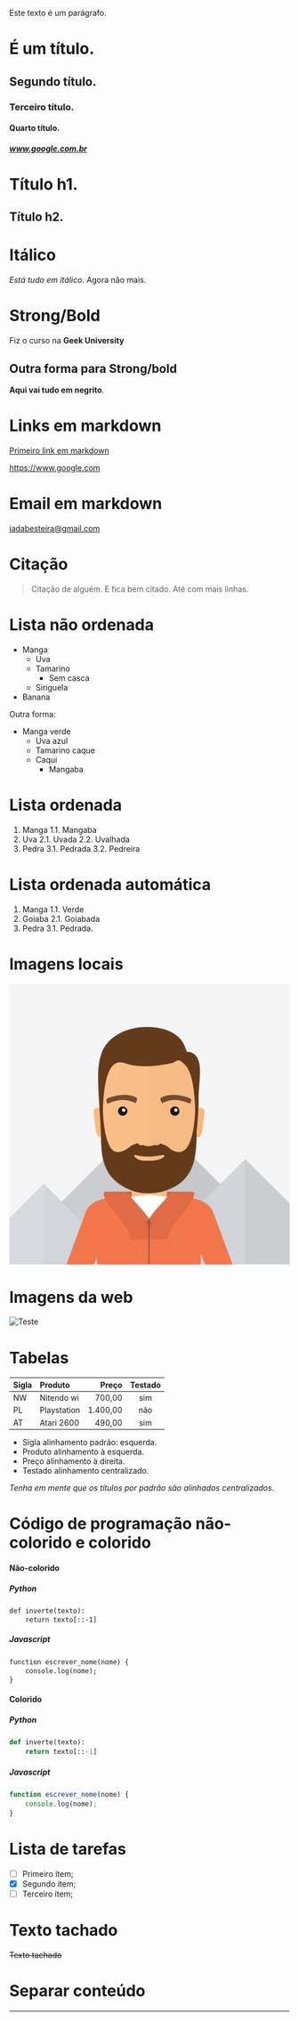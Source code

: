 Este texto é um parágrafo.
# É um título.
## Segundo título.
### Terceiro título.
#### Quarto título.
##### www.google.com.br
Título h1.
=
Título h2.
-
# Itálico
_Está tudo em itálico_. Agora não mais.

# Strong/Bold
Fiz o curso na **Geek University**

## Outra forma para Strong/bold
__Aqui vai tudo em negrito__.

# Links em markdown

[Primeiro link em markdown](https://www.google.com.br "Google")

<https://www.google.com>

# Email em markdown

<iadabesteira@gmail.com>

# Citação 
> Citação de alguém. E fica bem citado.
> Até com mais linhas.

# Lista não ordenada
- Manga
    - Uva
    - Tamarino
        - Sem casca
    - Siriguela
- Banana

Outra forma:

* Manga verde
    * Uva azul
    * Tamarino caque
    * Caqui
        * Mangaba

# Lista ordenada

1. Manga
    1.1. Mangaba
2. Uva
    2.1. Uvada
    2.2. Uvalhada
3. Pedra
    3.1. Pedrada
    3.2. Pedreira

# Lista ordenada automática

1. Manga
    1.1. Verde
1. Goiaba
    2.1. Goiabada
1. Pedra
    3.1. Pedrada.

# Imagens locais

![Teste](photo.png "Título")

# Imagens da web
![Teste](https://s2.glbimg.com/c1tS_axTjV_qDkmMeMs3wYZCgGY=/0x0:5472x3648/1008x0/smart/filters:strip_icc()/i.s3.glbimg.com/v1/AUTH_59edd422c0c84a879bd37670ae4f538a/internal_photos/bs/2017/H/v/pTatikTlSIWRuTzd0JwA/j9a6180.jpg "Imagem da net.")


# Tabelas

Sigla|Produto | Preço | Testado
----|:--------|-------:|:----------:
NW | Nitendo wi | 700,00 | sim
PL | Playstation | 1.400,00 | não
AT | Atari 2600 | 490,00 | sim

* Sigla alinhamento padrão: esquerda.
* Produto alinhamento à esquerda.
* Preço  alinhamento à direita.
* Testado alinhamento centralizado.

_Tenha em mente que os títulos por padrão são alinhados centralizados_.

# Código de programação não-colorido e colorido

#### Não-colorido
##### Python
```
def inverte(texto):
    return texto[::-1]
```

##### Javascript
```
function escrever_nome(nome) {
    console.log(nome);
}
```

#### Colorido
##### Python
```python
def inverte(texto):
    return texto[::-1]
```

##### Javascript
```js
function escrever_nome(nome) {
    console.log(nome);
}
```
# Lista de tarefas

- [ ] Primeiro ítem;
- [x] Segundo ítem;
- [ ] Terceiro ítem;

# Texto tachado
~~Texto tachado~~

# Separar conteúdo
---
